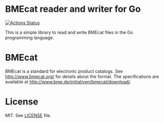 # BMEcat reader and writer for Go

[![Actions Status](https://github.com/olivere/bmecat/workflows/Test/badge.svg)](https://github.com/olivere/bmecat/actions)

This is a simple library to read and write BMEcat files in the Go programming language.

# BMEcat

BMEcat is a standard for electronic product catalogs.
See http://www.bmecat.org/ for details about the format.
The specifications are available at
http://www.bme.de/initiativen/bmecat/download/.

# License

MIT. See [LICENSE](https://github.com/olivere/bmecat/blob/master/LICENSE) file.
